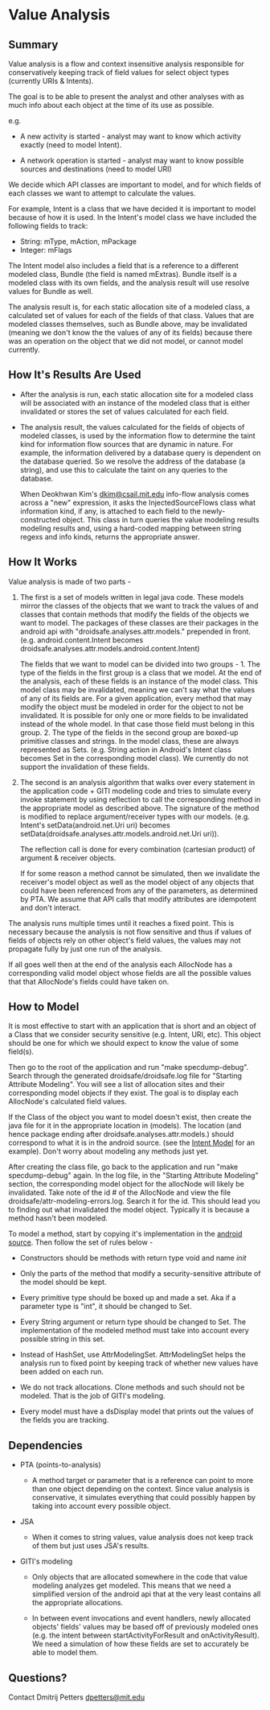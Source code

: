 Value Analysis
==============

Summary
-------

Value analysis is a flow and context insensitive analysis
responsible for conservatively keeping track of field values for
select object types (currently URIs & Intents).

The goal is to be able to present the analyst and other analyses with
as much info about each object at the time of its use as possible.

e.g.

* A new activity is started - analyst may want to know which activity
  exactly (need to model Intent).

* A network operation is started - analyst may want to know possible
  sources and destinations (need to model URI)

We decide which API classes are important to model, and for which
fields of each classes we want to attempt to calculate the values.

For example, Intent is a class that we have decided it is important to
model because of how it is used.  In the Intent's model class we have included
the following fields to track:

* String: mType, mAction, mPackage
* Integer: mFlags

The Intent model also includes a field that is a reference to a
different modeled class, Bundle (the field is named mExtras).  Bundle
itself is a modeled class with its own fields, and the analysis result
will use resolve values for Bundle as well.

The analysis result is, for each static allocation site of a modeled
class, a calculated set of values for each of the fields
of that class. Values that are modeled classes themselves, such as Bundle above, may be invalidated (meaning we don't know the the values of any of its fields) because there was an operation on the object
that we did not model, or cannot model currently.

How It's Results Are Used
-------------------------

* After the analysis is run, each static allocation site for a modeled class will be associated with an instance of the modeled class that is either invalidated or stores the set of values calculated for each field.

* The analysis result, the values calculated for the fields of objects
  of modeled classes, is used by the information flow to determine the
  taint kind for information flow sources that are dynamic in nature.
  For example, the information delivered by a database query is
  dependent on the database queried.  So we resolve the address of the
  database (a string), and use this to calculate the taint on any
  queries to the database.

  When Deokhwan Kim's <dkim@csail.mit.edu> info-flow analysis comes
  across a "new" expression, it asks the InjectedSourceFlows class
  what information kind, if any, is attached to each field to the
  newly-constructed object.  This class in turn queries the value modeling results
  modeling results and, using a hard-coded mapping between string
  regexs and info kinds, returns the appropriate answer.

How It Works
------------

Value analysis is made of two parts -

1. The first is a set of models written in legal java code. These
   models mirror the classes of the objects that we want to track the
   values of and classes that contain methods that modify the fields
   of the objects we want to model. The packages of these classes are
   their packages in the android api with
   "droidsafe.analyses.attr.models." prepended in front.
   (e.g. android.content.Intent becomes
   droidsafe.analyses.attr.models.android.content.Intent)

   The fields that we want to model can be divided into two groups -
       1. The type of the fields in the first group is a class that we model. At the end of the analysis, each of these fields is an instance of the model class. This model class may be invalidated, meaning we can't say what the values of any of its fields are. For a given application, every method that may modify the object must be modeled in order for the object to not be invalidated. It is possible for only one or more fields to be invalidated instead of the whole model. In that case those field must belong in this group.
       2. The type of the fields in the second group are boxed-up primitive classes and strings. In the model class, these are always represented as Sets. (e.g. String action in Android's Intent class becomes Set<String> in the corresponding model class). We currently do not support the invalidation of these fields.
   

2. The second is an analysis algorithm that walks over every statement
   in the application code + GITI modeling code and tries to simulate
   every invoke statement by using reflection to call the
   corresponding method in the appropriate model as described
   above. The signature of the method is modified to replace
   argument/receiver types with our models. (e.g. Intent's
   setData(android.net.Uri uri) becomes
   setData(droidsafe.analyses.attr.models.android.net.Uri uri)).

   The reflection call is done for every combination (cartesian
   product) of argument & receiver objects.

   If for some reason a method cannot be simulated, then we invalidate
   the receiver's model object as well as the model object of any objects that could
   have been referenced from any of the parameters, as determined by
   PTA. We assume that API calls that modify attributes are idempotent
   and don't interact.

The analysis runs multiple times until it reaches a fixed point. This
is necessary because the analysis is not flow sensitive and thus if
values of fields of objects rely on other object's field values, the values
may not propagate fully by just one run of the analysis.

If all goes well then at the end of the analysis each AllocNode has a
corresponding valid model object whose fields are all the possible values
that that AllocNode's fields could have taken on.

How to Model
--------------

It is most effective to start with an application that is short and an
object of a Class that we consider security sensitive (e.g. Intent,
URI, etc). This object should be one for which we should expect to
know the value of some field(s).

Then go to the root of the application and run "make specdump-debug". Search through the generated droidsafe/droidsafe.log file for "Starting Attribute Modeling". You will see a list of allocation sites
and their corresponding model objects if they exist. The goal is to display each AllocNode's calculated field values.

If the Class of the object you want to model doesn't exist, then create the java file
for it in the appropriate location in (models). The location (and
hence package ending after droidsafe.analyses.attr.models.) should
correspond to what it is in the android source. (see the [Intent
Model](models/android/content/Intent.java) for an example). Don't
worry about modeling any methods just yet.

After creating the class file, go back to the application and run "make specdump-debug" again. In the log file, in the "Starting Attribute Modeling" section, the corresponding model object for the allocNode will likely be invalidated. Take note of the id # of the AllocNode and view the file droidsafe/attr-modeling-errors.log. Search it for the id. This should lead you to finding out what invalidated the model object. Typically it is because a method hasn't been modeled.

To model a method, start by copying it's implementation in the [android source](http://grepcode.com/file/repository.grepcode.com/java/ext/com.google.android/android/4.0.3_r1/android). Then follow the set of rules below -

* Constructors should be methods with return type void and name _init_

* Only the parts of the method that modify a security-sensitive
  attribute of the model should be kept.

* Every primitive type should be boxed up and made a set. Aka if a
  parameter type is "int", it should be changed to Set<Integer>.

* Every String argument or return type should be changed to
  Set<String>. The implementation of the modeled method must take into
  account every possible string in this set.

* Instead of HashSet, use AttrModelingSet. AttrModelingSet helps the
  analysis run to fixed point by keeping track of whether new values
  have been added on each run.

* We do not track allocations. Clone methods and such should not be
  modeled. That is the job of GITI's modeling.

* Every model must have a dsDisplay model that prints out the values of the fields you are tracking.

Dependencies
------------

* PTA (points-to-analysis)

    * A method target or parameter that is a reference can point to
      more than one object depending on the context.  Since value analysis is conservative, it simulates everything that could possibly happen by taking into account every possible object.

* JSA

    * When it comes to string values, value analysis does not keep
      track of them but just uses JSA's results.

* GITI's modeling

    * Only objects that are allocated somewhere in the code that
      value modeling analyzes get modeled. This means that we need
      a simplified version of the android api that at the very least
      contains all the appropriate allocations.

    * In between event invocations and event handlers, newly allocated
      objects' fields' values may be based off of previously
      modeled ones (e.g. the intent between startActivityForResult and
      onActivityResult). We need a simulation of how these fields
      are set to accurately be able to model them.

Questions?
----------

Contact Dmitrij Petters <dpetters@mit.edu>
